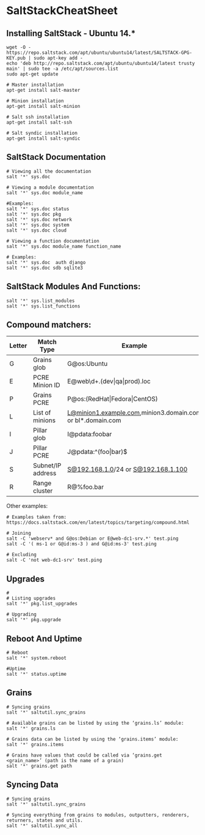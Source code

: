# SaltStackCheatSheet

## Installing SaltStack - Ubuntu 14.*

```
wget -O - https://repo.saltstack.com/apt/ubuntu/ubuntu14/latest/SALTSTACK-GPG-KEY.pub | sudo apt-key add -
echo 'deb http://repo.saltstack.com/apt/ubuntu/ubuntu14/latest trusty main' | sudo tee -a /etc/apt/sources.list
sudo apt-get update

# Master installation
apt-get install salt-master

# Minion installation
apt-get install salt-minion

# Salt ssh installation
apt-get install salt-ssh

# Salt syndic installation
apt-get install salt-syndic
```

## SaltStack Documentation

```
# Viewing all the documentation
salt '*' sys.doc

# Viewing a module documentation
salt '*' sys.doc module_name

#Examples:
salt '*' sys.doc status
salt '*' sys.doc pkg     
salt '*' sys.doc network 
salt '*' sys.doc system
salt '*' sys.doc cloud

# Viewing a function documentation
salt '*' sys.doc module_name function_name

# Examples:
salt '*' sys.doc  auth django
salt '*' sys.doc sdb sqlite3
```

## SaltStack Modules And Functions:

```
salt '*' sys.list_modules
salt '*' sys.list_functions
```

## Compound matchers:

| Letter | Match Type | Example | Alt Delimiter?] |
| --- | --- | --- | --- |
| G | Grains glob | G@os:Ubuntu | Yes |
| E | PCRE Minion ID | E@web\d+\.(dev\|qa\|prod)\.loc | No |
| P | Grains PCRE | P@os:(RedHat\|Fedora\|CentOS) | Yes |
| L | List of minions | L@minion1.example.com,minion3.domain.com or bl*.domain.com | No |
| I | Pillar glob | I@pdata:foobar | Yes |
| J | Pillar PCRE | J@pdata:^(foo\|bar)$ | Yes |
| S | Subnet/IP address | S@192.168.1.0/24 or S@192.168.1.100 | No |
| R | Range cluster | R@%foo.bar | No |

Other examples: 

```
# Examples taken from: https://docs.saltstack.com/en/latest/topics/targeting/compound.html

# Joining
salt -C 'webserv* and G@os:Debian or E@web-dc1-srv.*' test.ping
salt -C '( ms-1 or G@id:ms-3 ) and G@id:ms-3' test.ping

# Excluding
salt -C 'not web-dc1-srv' test.ping
```

## Upgrades

```
#
# Listing upgrades
salt '*' pkg.list_upgrades

# Upgrading
salt '*' pkg.upgrade
```

## Reboot And Uptime

```
# Reboot
salt '*' system.reboot

#Uptime
salt '*' status.uptime
```

## Grains

```
# Syncing grains
salt '*' saltutil.sync_grains

# Available grains can be listed by using the ‘grains.ls’ module:
salt '*' grains.ls

# Grains data can be listed by using the ‘grains.items’ module:
salt '*' grains.items

# Grains have values that could be called via ‘grains.get <grain_name>’ (path is the name of a grain)
salt '*' grains.get path
```

## Syncing Data

```
# Syncing grains
salt '*' saltutil.sync_grains

# Syncing everything from grains to modules, outputters, renderers, returners, states and utils.
salt '*' saltutil.sync_all
```

